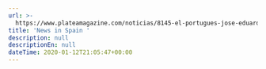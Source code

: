```yaml
---
url: >-
  https://www.plateamagazine.com/noticias/8145-el-portugues-jose-eduardo-gomes-gana-la-european-union-conducting-competition?fbclid=IwAR3ZafP58aPVmFUKQfs5XjXQ-QYhta-ShjkbRF2zHJA9VK-2WXWK_VV2LFM
title: 'News in Spain '
description: null
descriptionEn: null
dateTime: 2020-01-12T21:05:47+00:00
---
```


